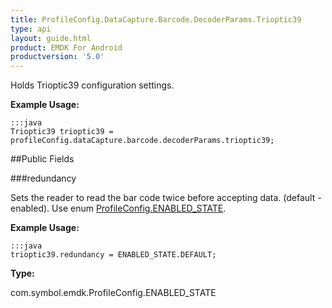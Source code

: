 ```yaml
---
title: ProfileConfig.DataCapture.Barcode.DecoderParams.Trioptic39
type: api
layout: guide.html
product: EMDK For Android
productversion: '5.0'
---
```



Holds Trioptic39 configuration settings. 
 
 

**Example Usage:**
	
	:::java	
	Trioptic39 trioptic39 = profileConfig.dataCapture.barcode.decoderParams.trioptic39;


##Public Fields

###redundancy

Sets the reader to read the bar code twice before accepting data. (default - enabled). 
 Use enum [ ProfileConfig.ENABLED_STATE](../ProfileConfig-ENABLED_STATE).
 
 

**Example Usage:**
	
	:::java	
	trioptic39.redundancy = ENABLED_STATE.DEFAULT;


**Type:**

com.symbol.emdk.ProfileConfig.ENABLED_STATE


